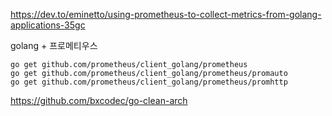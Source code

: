 https://dev.to/eminetto/using-prometheus-to-collect-metrics-from-golang-applications-35gc

golang + 프로메티우스   
```
go get github.com/prometheus/client_golang/prometheus
go get github.com/prometheus/client_golang/prometheus/promauto
go get github.com/prometheus/client_golang/prometheus/promhttp
```


https://github.com/bxcodec/go-clean-arch